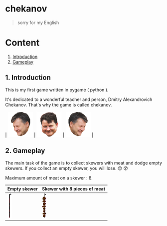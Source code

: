 # chekanov
> sorry for my English

# Content
1. [Introduction](#intro)
2. [Gameplay](#gameplay)

<a name="intro"></a>
## 1. Introduction

This is my first game written in pygame ( python ).

It's dedicated to a wonderful teacher and person, Dmitry Alexandrovich Chekanov. That's why the game is called chekanov.

| ![chekanov left](image/chekanov%20left.png) | ![chekanov front](image/chekanov%20front.png) | ![chekanov right](image/chekanov%20right.png) |

<a name="gameplay"></a>
## 2. Gameplay

The main task of the game is to collect skewers with meat and dodge empty skewers. If you collect an empty skewer, you will lose. :pensive: :dizzy_face:

Maximum amount of meat on a skewer : 8.

| Empty skewer                    | Skewer with 8 pieces of meat                     |
| ------------------------------- | ------------------------------------------------ |
| ![Empty skewer](image/zero.png) | ![Skewer with 8 pieces of meat ](image/8_v2.png) |
